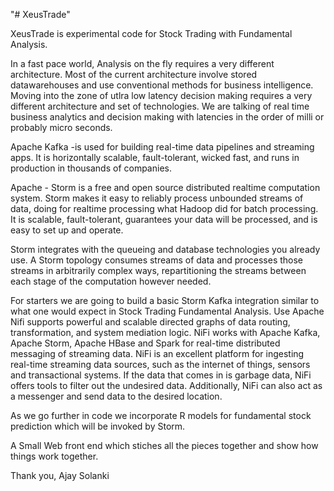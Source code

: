"# XeusTrade" 

XeusTrade is experimental code for Stock Trading with Fundamental Analysis.

In a fast pace world, Analysis on the fly requires a very different architecture. Most of the current architecture involve stored datawarehouses and use conventional methods for business intelligence. 
Moving into the zone of utlra low latency decision making requires a very different architecture and set of technologies. We are talking of real time business analytics and decision making with latencies in the order of milli or probably micro seconds.

Apache Kafka -is used for building real-time data pipelines and streaming apps. It is horizontally scalable, fault-tolerant, wicked fast, and runs in production in thousands of companies.

Apache - Storm is a free and open source distributed realtime computation system. Storm makes it easy to reliably process unbounded streams of data, doing for realtime processing what Hadoop did for batch processing. 
It is scalable, fault-tolerant, guarantees your data will be processed, and is easy to set up and operate.

Storm integrates with the queueing and database technologies you already use. A Storm topology consumes streams of data and processes those streams in arbitrarily complex ways, repartitioning the streams between each stage of the computation however needed. 

For starters we are going to build a basic Storm Kafka integration similar to what one would expect in Stock Trading Fundamental Analysis. Use Apache Nifi supports powerful and scalable directed graphs of data routing, transformation, and system mediation logic.
NiFi works with Apache Kafka, Apache Storm, Apache HBase and Spark for real-time distributed messaging of streaming data. NiFi is an excellent platform for ingesting real-time streaming data sources, such as the internet of things, sensors and transactional systems. If the data that comes in is garbage data, NiFi offers tools to filter out the undesired data. Additionally, NiFi can also act as a messenger and send data to the desired location.

As we go further in code we incorporate R models for fundamental stock prediction which will be invoked by Storm.

A Small Web front end which stiches all the pieces together and show how things work together.

Thank you,
Ajay Solanki